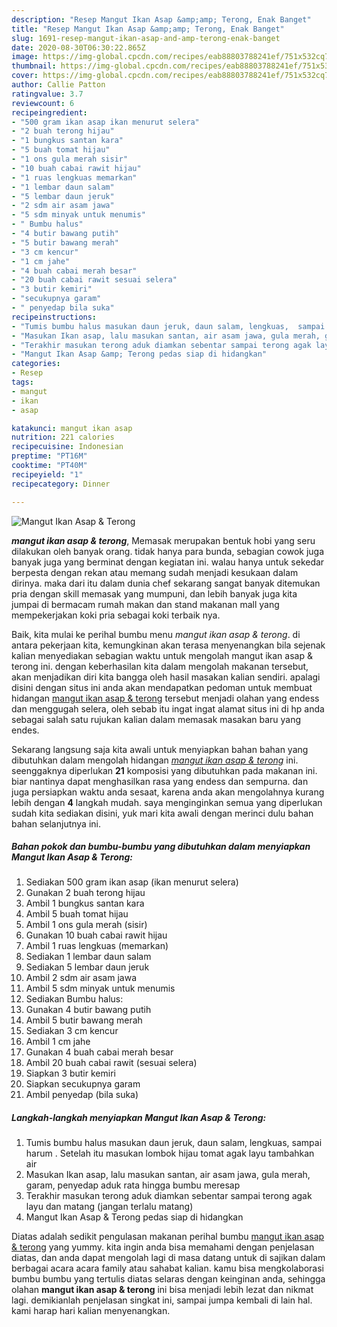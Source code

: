```yaml
---
description: "Resep Mangut Ikan Asap &amp;amp; Terong, Enak Banget"
title: "Resep Mangut Ikan Asap &amp;amp; Terong, Enak Banget"
slug: 1691-resep-mangut-ikan-asap-and-amp-terong-enak-banget
date: 2020-08-30T06:30:22.865Z
image: https://img-global.cpcdn.com/recipes/eab88803788241ef/751x532cq70/mangut-ikan-asap-terong-foto-resep-utama.jpg
thumbnail: https://img-global.cpcdn.com/recipes/eab88803788241ef/751x532cq70/mangut-ikan-asap-terong-foto-resep-utama.jpg
cover: https://img-global.cpcdn.com/recipes/eab88803788241ef/751x532cq70/mangut-ikan-asap-terong-foto-resep-utama.jpg
author: Callie Patton
ratingvalue: 3.7
reviewcount: 6
recipeingredient:
- "500 gram ikan asap ikan menurut selera"
- "2 buah terong hijau"
- "1 bungkus santan kara"
- "5 buah tomat hijau"
- "1 ons gula merah sisir"
- "10 buah cabai rawit hijau"
- "1 ruas lengkuas memarkan"
- "1 lembar daun salam"
- "5 lembar daun jeruk"
- "2 sdm air asam jawa"
- "5 sdm minyak untuk menumis"
- " Bumbu halus"
- "4 butir bawang putih"
- "5 butir bawang merah"
- "3 cm kencur"
- "1 cm jahe"
- "4 buah cabai merah besar"
- "20 buah cabai rawit sesuai selera"
- "3 butir kemiri"
- "secukupnya garam"
- " penyedap bila suka"
recipeinstructions:
- "Tumis bumbu halus masukan daun jeruk, daun salam, lengkuas,  sampai harum . Setelah itu masukan lombok hijau tomat agak layu tambahkan air"
- "Masukan Ikan asap, lalu masukan santan, air asam jawa, gula merah, garam, penyedap aduk rata hingga bumbu meresap"
- "Terakhir masukan terong aduk diamkan sebentar sampai terong agak layu dan matang  (jangan terlalu matang)"
- "Mangut Ikan Asap &amp; Terong pedas siap di hidangkan"
categories:
- Resep
tags:
- mangut
- ikan
- asap

katakunci: mangut ikan asap 
nutrition: 221 calories
recipecuisine: Indonesian
preptime: "PT16M"
cooktime: "PT40M"
recipeyield: "1"
recipecategory: Dinner

---
```



![Mangut Ikan Asap &amp; Terong](https://img-global.cpcdn.com/recipes/eab88803788241ef/751x532cq70/mangut-ikan-asap-terong-foto-resep-utama.jpg)

<b><i>mangut ikan asap &amp; terong</i></b>, Memasak merupakan bentuk hobi yang seru dilakukan oleh banyak orang. tidak hanya para bunda, sebagian cowok juga banyak juga yang berminat dengan kegiatan ini. walau hanya untuk sekedar berpesta dengan rekan atau memang sudah menjadi kesukaan dalam dirinya. maka dari itu dalam dunia chef sekarang sangat banyak ditemukan pria dengan skill memasak yang mumpuni, dan lebih banyak juga kita jumpai di bermacam rumah makan dan stand makanan mall yang mempekerjakan koki pria sebagai koki terbaik nya.



Baik, kita mulai ke perihal bumbu menu <i>mangut ikan asap &amp; terong</i>. di antara pekerjaan kita, kemungkinan akan terasa menyenangkan bila sejenak kalian menyediakan sebagian waktu untuk mengolah mangut ikan asap &amp; terong ini. dengan keberhasilan kita dalam mengolah makanan tersebut, akan menjadikan diri kita bangga oleh hasil masakan kalian sendiri. apalagi disini dengan situs ini anda akan mendapatkan pedoman untuk membuat hidangan <u>mangut ikan asap &amp; terong</u> tersebut menjadi olahan yang endess dan menggugah selera, oleh sebab itu ingat ingat alamat situs ini di hp anda sebagai salah satu rujukan kalian dalam memasak masakan baru yang endes.


Sekarang langsung saja kita awali untuk menyiapkan bahan bahan yang dibutuhkan dalam mengolah hidangan <u><i>mangut ikan asap &amp; terong</i></u> ini. seenggaknya diperlukan <b>21</b> komposisi yang dibutuhkan pada makanan ini. biar nantinya dapat menghasilkan rasa yang endess dan sempurna. dan juga persiapkan waktu anda sesaat, karena anda akan mengolahnya kurang lebih dengan <b>4</b> langkah mudah. saya menginginkan semua yang diperlukan sudah kita sediakan disini, yuk mari kita awali dengan merinci dulu bahan bahan selanjutnya ini.

<!--inarticleads1-->

##### Bahan pokok dan bumbu-bumbu yang dibutuhkan dalam menyiapkan Mangut Ikan Asap &amp; Terong:

1. Sediakan 500 gram ikan asap (ikan menurut selera)
1. Gunakan 2 buah terong hijau
1. Ambil 1 bungkus santan kara
1. Ambil 5 buah tomat hijau
1. Ambil 1 ons gula merah (sisir)
1. Gunakan 10 buah cabai rawit hijau
1. Ambil 1 ruas lengkuas (memarkan)
1. Sediakan 1 lembar daun salam
1. Sediakan 5 lembar daun jeruk
1. Ambil 2 sdm air asam jawa
1. Ambil 5 sdm minyak untuk menumis
1. Sediakan  Bumbu halus:
1. Gunakan 4 butir bawang putih
1. Ambil 5 butir bawang merah
1. Sediakan 3 cm kencur
1. Ambil 1 cm jahe
1. Gunakan 4 buah cabai merah besar
1. Ambil 20 buah cabai rawit (sesuai selera)
1. Siapkan 3 butir kemiri
1. Siapkan secukupnya garam
1. Ambil  penyedap (bila suka)




<!--inarticleads2-->

##### Langkah-langkah menyiapkan Mangut Ikan Asap &amp; Terong:

1. Tumis bumbu halus masukan daun jeruk, daun salam, lengkuas,  sampai harum . Setelah itu masukan lombok hijau tomat agak layu tambahkan air
1. Masukan Ikan asap, lalu masukan santan, air asam jawa, gula merah, garam, penyedap aduk rata hingga bumbu meresap
1. Terakhir masukan terong aduk diamkan sebentar sampai terong agak layu dan matang  (jangan terlalu matang)
1. Mangut Ikan Asap &amp; Terong pedas siap di hidangkan




Diatas adalah sedikit pengulasan makanan perihal bumbu <u>mangut ikan asap &amp; terong</u> yang yummy. kita ingin anda bisa memahami dengan penjelasan diatas, dan anda dapat mengolah lagi di masa datang untuk di sajikan dalam berbagai acara acara family atau sahabat kalian. kamu bisa mengkolaborasi bumbu bumbu yang tertulis diatas selaras dengan keinginan anda, sehingga olahan <b>mangut ikan asap &amp; terong</b> ini bisa menjadi lebih lezat dan nikmat lagi. demikianlah penjelasan singkat ini, sampai jumpa kembali di lain hal. kami harap hari kalian menyenangkan.
